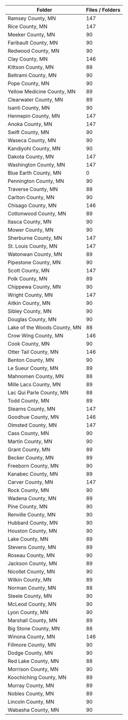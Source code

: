 | Folder                       |   Files / Folders |
|------------------------------|-------------------|
| Ramsey County, MN            |               147 |
| Rice County, MN              |               147 |
| Meeker County, MN            |                90 |
| Faribault County, MN         |                90 |
| Redwood County, MN           |                90 |
| Clay County, MN              |               146 |
| Kittson County, MN           |                88 |
| Beltrami County, MN          |                90 |
| Pope County, MN              |                90 |
| Yellow Medicine County, MN   |                89 |
| Clearwater County, MN        |                89 |
| Isanti County, MN            |                90 |
| Hennepin County, MN          |               147 |
| Anoka County, MN             |               147 |
| Swift County, MN             |                90 |
| Waseca County, MN            |                90 |
| Kandiyohi County, MN         |                90 |
| Dakota County, MN            |               147 |
| Washington County, MN        |               147 |
| Blue Earth County, MN        |                 0 |
| Pennington County, MN        |                90 |
| Traverse County, MN          |                88 |
| Carlton County, MN           |                90 |
| Chisago County, MN           |               146 |
| Cottonwood County, MN        |                89 |
| Itasca County, MN            |                90 |
| Mower County, MN             |                90 |
| Sherburne County, MN         |               147 |
| St. Louis County, MN         |               147 |
| Watonwan County, MN          |                89 |
| Pipestone County, MN         |                90 |
| Scott County, MN             |               147 |
| Polk County, MN              |                89 |
| Chippewa County, MN          |                90 |
| Wright County, MN            |               147 |
| Aitkin County, MN            |                90 |
| Sibley County, MN            |                90 |
| Douglas County, MN           |                90 |
| Lake of the Woods County, MN |                88 |
| Crow Wing County, MN         |               146 |
| Cook County, MN              |                90 |
| Otter Tail County, MN        |               146 |
| Benton County, MN            |                90 |
| Le Sueur County, MN          |                89 |
| Mahnomen County, MN          |                88 |
| Mille Lacs County, MN        |                89 |
| Lac Qui Parle County, MN     |                88 |
| Todd County, MN              |                89 |
| Stearns County, MN           |               147 |
| Goodhue County, MN           |               146 |
| Olmsted County, MN           |               147 |
| Cass County, MN              |                90 |
| Martin County, MN            |                90 |
| Grant County, MN             |                89 |
| Becker County, MN            |                89 |
| Freeborn County, MN          |                90 |
| Kanabec County, MN           |                89 |
| Carver County, MN            |               147 |
| Rock County, MN              |                90 |
| Wadena County, MN            |                89 |
| Pine County, MN              |                90 |
| Renville County, MN          |                90 |
| Hubbard County, MN           |                90 |
| Houston County, MN           |                90 |
| Lake County, MN              |                89 |
| Stevens County, MN           |                89 |
| Roseau County, MN            |                90 |
| Jackson County, MN           |                89 |
| Nicollet County, MN          |                90 |
| Wilkin County, MN            |                89 |
| Norman County, MN            |                88 |
| Steele County, MN            |                90 |
| McLeod County, MN            |                90 |
| Lyon County, MN              |                90 |
| Marshall County, MN          |                89 |
| Big Stone County, MN         |                88 |
| Winona County, MN            |               146 |
| Fillmore County, MN          |                90 |
| Dodge County, MN             |                90 |
| Red Lake County, MN          |                88 |
| Morrison County, MN          |                90 |
| Koochiching County, MN       |                89 |
| Murray County, MN            |                89 |
| Nobles County, MN            |                89 |
| Lincoln County, MN           |                90 |
| Wabasha County, MN           |                90 |